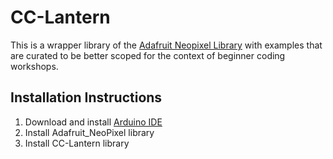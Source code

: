 # CC-Lantern

This is a wrapper library of the [Adafruit Neopixel Library](https://github.com/adafruit/Adafruit_NeoPixel) with examples that are curated to be better scoped for the context of beginner coding workshops.

## Installation Instructions

1. Download and install [Arduino IDE](https://www.arduino.cc/en/software)
2. Install Adafruit_NeoPixel library
3. Install CC-Lantern library
